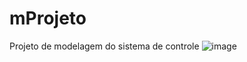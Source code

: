 # mProjeto
Projeto de modelagem do sistema de controle
![image](https://github.com/francisco-vieira/mProjeto/assets/38992847/233fa686-af9c-4092-974d-e1c08dc6e81a)
